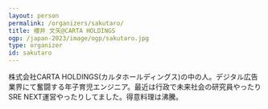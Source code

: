 ```yaml
---
layout: person
permalink: /organizers/sakutaro/
title: 櫻井 文矢@CARTA HOLDINGS
ogp: /japan-2023/image/ogp/sakutaro.jpg
type: organizer
id: sakutaro
---
```

株式会社CARTA HOLDINGS(カルタホールディングス)の中の人。デジタル広告業界にて奮闘する年子育児エンジニア。最近は行政で未来社会の研究員やったりSRE NEXT運営やったりしてました。得意料理は沸騰。
